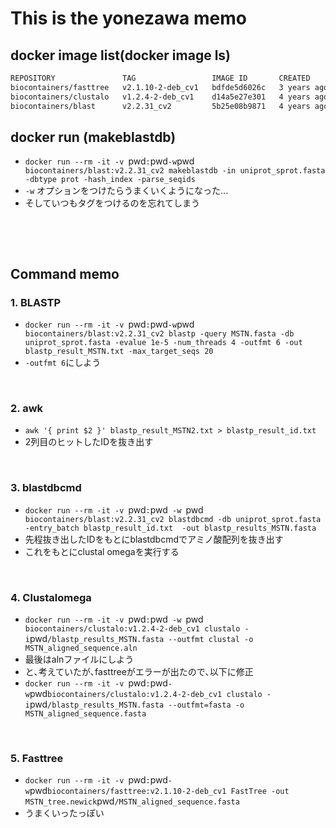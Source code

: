 # This is the yonezawa memo


## docker image list(docker image ls)

```bash
REPOSITORY               TAG                 IMAGE ID       CREATED       SIZE
biocontainers/fasttree   v2.1.10-2-deb_cv1   bdfde5d6026c   3 years ago   118MB
biocontainers/clustalo   v1.2.4-2-deb_cv1    d14a5e27e301   4 years ago   118MB
biocontainers/blast      v2.2.31_cv2         5b25e08b9871   4 years ago   2.03GB
```

## docker run (makeblastdb)

- `docker run --rm -it -v `pwd`:`pwd` -w `pwd` biocontainers/blast:v2.2.31_cv2 makeblastdb -in uniprot_sprot.fasta -dbtype prot -hash_index -parse_seqids`
- `-w` オプションをつけたらうまくいくようになった...
- そしていつもタグをつけるのを忘れてしまう

&nbsp;

&nbsp;

## Command memo

### 1. BLASTP

- `docker run --rm -it -v `pwd`:`pwd` -w `pwd` biocontainers/blast:v2.2.31_cv2 blastp -query MSTN.fasta -db uniprot_sprot.fasta -evalue 1e-5 -num_threads 4 -outfmt 6 -out blastp_result_MSTN.txt -max_target_seqs 20`
- `-outfmt 6`にしよう

&nbsp;

### 2. awk 

- `awk '{ print $2 }' blastp_result_MSTN2.txt > blastp_result_id.txt`
- 2列目のヒットしたIDを抜き出す

&nbsp;

### 3. blastdbcmd

- `docker run --rm -it -v `pwd`:`pwd`  -w  `pwd` biocontainers/blast:v2.2.31_cv2 blastdbcmd -db uniprot_sprot.fasta -entry_batch blastp_result_id.txt  -out blastp_results_MSTN.fasta`
- 先程抜き出したIDをもとにblastdbcmdでアミノ酸配列を抜き出す
- これをもとにclustal omegaを実行する

&nbsp;

### 4. Clustalomega

- `docker run --rm -it -v `pwd`:`pwd`  -w  `pwd`  biocontainers/clustalo:v1.2.4-2-deb_cv1 clustalo -i `pwd`/blastp_results_MSTN.fasta --outfmt clustal -o MSTN_aligned_sequence.aln`
- 最後はalnファイルにしよう
- と､考えていたが､fasttreeがエラーが出たので､以下に修正
- `docker run --rm -it -v `pwd`:`pwd` -w `pwd` biocontainers/clustalo:v1.2.4-2-deb_cv1 clustalo -i `pwd`/blastp_results_MSTN.fasta --outfmt=fasta -o MSTN_aligned_sequence.fasta`

&nbsp;

### 5. Fasttree

- `docker run --rm -it -v `pwd`:`pwd` -w `pwd` biocontainers/fasttree:v2.1.10-2-deb_cv1 FastTree -out MSTN_tree.newick `pwd`/MSTN_aligned_sequence.fasta`
- うまくいったっぽい